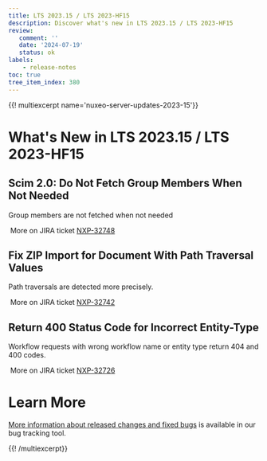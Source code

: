 ```yaml
---
title: LTS 2023.15 / LTS 2023-HF15
description: Discover what's new in LTS 2023.15 / LTS 2023-HF15
review:
   comment: ''
   date: '2024-07-19'
   status: ok
labels:
    - release-notes
toc: true
tree_item_index: 380
---
```


{{! multiexcerpt name='nuxeo-server-updates-2023-15'}}
# What's New in LTS 2023.15 / LTS 2023-HF15

## Scim 2.0: Do Not Fetch Group Members When Not Needed


Group members are not fetched when not needed

<i class="fa fa-long-arrow-right" aria-hidden="true"></i>&nbsp;More on JIRA ticket [NXP-32748](https://jira.nuxeo.com/browse/NXP-32748)

## Fix ZIP Import for Document With Path Traversal Values


Path traversals are detected more precisely.

<i class="fa fa-long-arrow-right" aria-hidden="true"></i>&nbsp;More on JIRA ticket [NXP-32742](https://jira.nuxeo.com/browse/NXP-32742)

## Return 400 Status Code for Incorrect Entity-Type


Workflow requests with wrong workflow name or entity type return 404 and 400 codes.

<i class="fa fa-long-arrow-right" aria-hidden="true"></i>&nbsp;More on JIRA ticket [NXP-32726](https://jira.nuxeo.com/browse/NXP-32726)


# Learn More

[More information about released changes and fixed bugs](https://jira.nuxeo.com/secure/ReleaseNote.jspa?projectId=10011&version=22952) is available in our bug tracking tool.

{{! /multiexcerpt}}
